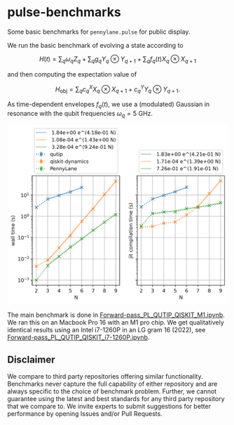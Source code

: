 # pulse-benchmarks
Some basic benchmarks for `pennylane.pulse` for public display.

We run the basic benchmark of evolving a state according to

$$ H(t) = \sum_q \omega_q Z_q + \sum_q g_q Y_q \otimes Y_{q+1} +  \sum_q f_q(t) X_q \otimes X_{q+1} $$

and then computing the expectation value of 

$$ H_\text{obj} = \sum_q c^X_q X_q \otimes X_{q+1} + c^Y_q Y_q \otimes Y_{q+1}. $$

As time-dependent envelopes $f_q(t)$, we use a (modulated) Gaussian in resonance with the qubit frequencies $\omega_q = 5$ GHz.

![Benchmark results comparing PennyLane, qiskit-dynamics, and QuTiP.](/plots/Forward-pass_PL_QUTIP_QISKIT.png)

The main benchmark is done in [Forward-pass_PL_QUTIP_QISKIT_M1.ipynb](Forward-pass_PL_QUTIP_QISKIT_M1.ipynb). We ran this on an Macbook Pro 16 with an M1 pro chip. We get qualitatively identical results using an Intel i7-1260P in an LG gram 16 (2022), see [Forward-pass_PL_QUTIP_QISKIT_i7-1260P.ipynb](Forward-pass_PL_QUTIP_QISKIT_i7-1260P.ipynb).


## Disclaimer

We compare to third party repositories offering similar functionality. Benchmarks never capture the full capability of either repository and are always specific to the choice of benchmark problem. Further, we cannot guarantee using the latest and best standards for any third party repository that we compare to. We invite experts to submit suggestions for better performance by opening Issues and/or Pull Requests.
